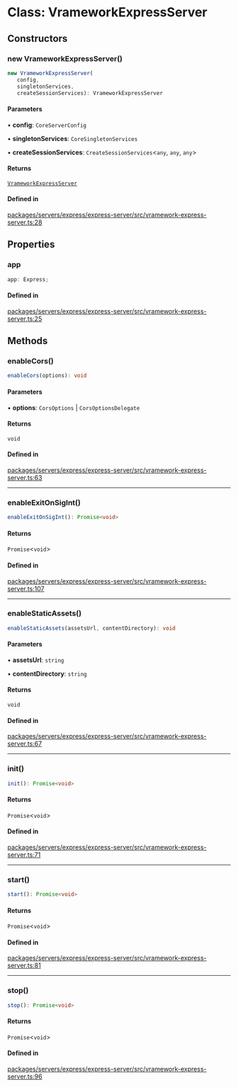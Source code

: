 # Class: VrameworkExpressServer

## Constructors

### new VrameworkExpressServer()

```ts
new VrameworkExpressServer(
   config, 
   singletonServices, 
   createSessionServices): VrameworkExpressServer
```

#### Parameters

• **config**: `CoreServerConfig`

• **singletonServices**: `CoreSingletonServices`

• **createSessionServices**: `CreateSessionServices`\<`any`, `any`, `any`\>

#### Returns

[`VrameworkExpressServer`](VrameworkExpressServer.md)

#### Defined in

[packages/servers/express/express-server/src/vramework-express-server.ts:28](https://github.com/vramework/vramework/blob/effbb4c429219b23928f1b1f0fcdb2fd3899355c/packages/servers/express/express-server/src/vramework-express-server.ts#L28)

## Properties

### app

```ts
app: Express;
```

#### Defined in

[packages/servers/express/express-server/src/vramework-express-server.ts:25](https://github.com/vramework/vramework/blob/effbb4c429219b23928f1b1f0fcdb2fd3899355c/packages/servers/express/express-server/src/vramework-express-server.ts#L25)

## Methods

### enableCors()

```ts
enableCors(options): void
```

#### Parameters

• **options**: `CorsOptions` \| `CorsOptionsDelegate`

#### Returns

`void`

#### Defined in

[packages/servers/express/express-server/src/vramework-express-server.ts:63](https://github.com/vramework/vramework/blob/effbb4c429219b23928f1b1f0fcdb2fd3899355c/packages/servers/express/express-server/src/vramework-express-server.ts#L63)

***

### enableExitOnSigInt()

```ts
enableExitOnSigInt(): Promise<void>
```

#### Returns

`Promise`\<`void`\>

#### Defined in

[packages/servers/express/express-server/src/vramework-express-server.ts:107](https://github.com/vramework/vramework/blob/effbb4c429219b23928f1b1f0fcdb2fd3899355c/packages/servers/express/express-server/src/vramework-express-server.ts#L107)

***

### enableStaticAssets()

```ts
enableStaticAssets(assetsUrl, contentDirectory): void
```

#### Parameters

• **assetsUrl**: `string`

• **contentDirectory**: `string`

#### Returns

`void`

#### Defined in

[packages/servers/express/express-server/src/vramework-express-server.ts:67](https://github.com/vramework/vramework/blob/effbb4c429219b23928f1b1f0fcdb2fd3899355c/packages/servers/express/express-server/src/vramework-express-server.ts#L67)

***

### init()

```ts
init(): Promise<void>
```

#### Returns

`Promise`\<`void`\>

#### Defined in

[packages/servers/express/express-server/src/vramework-express-server.ts:71](https://github.com/vramework/vramework/blob/effbb4c429219b23928f1b1f0fcdb2fd3899355c/packages/servers/express/express-server/src/vramework-express-server.ts#L71)

***

### start()

```ts
start(): Promise<void>
```

#### Returns

`Promise`\<`void`\>

#### Defined in

[packages/servers/express/express-server/src/vramework-express-server.ts:81](https://github.com/vramework/vramework/blob/effbb4c429219b23928f1b1f0fcdb2fd3899355c/packages/servers/express/express-server/src/vramework-express-server.ts#L81)

***

### stop()

```ts
stop(): Promise<void>
```

#### Returns

`Promise`\<`void`\>

#### Defined in

[packages/servers/express/express-server/src/vramework-express-server.ts:96](https://github.com/vramework/vramework/blob/effbb4c429219b23928f1b1f0fcdb2fd3899355c/packages/servers/express/express-server/src/vramework-express-server.ts#L96)
